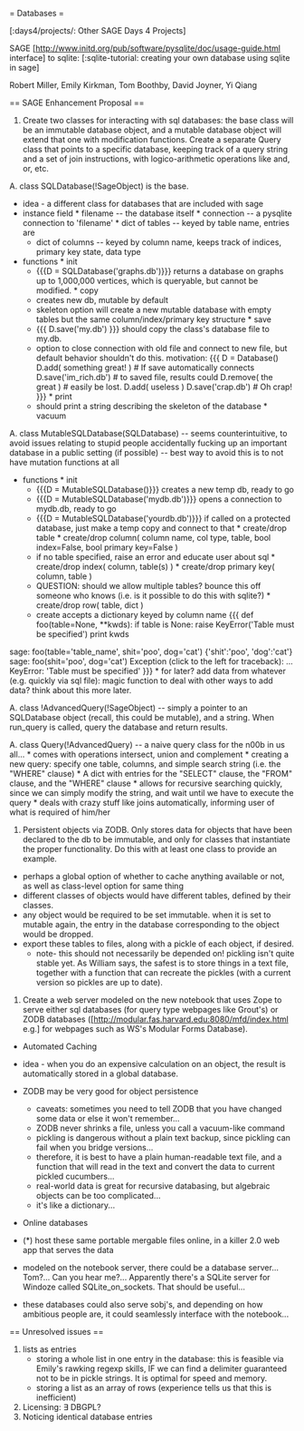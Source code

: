= Databases =

[:days4/projects/: Other SAGE Days 4 Projects]

SAGE [http://www.initd.org/pub/software/pysqlite/doc/usage-guide.html interface] to sqlite: [:sqlite-tutorial: creating your own database using sqlite in sage]

Robert Miller, Emily Kirkman, Tom Boothby, David Joyner, Yi Qiang

== SAGE Enhancement Proposal ==

 1. Create two classes for interacting with sql databases: the base class will be an immutable database object, and a mutable database object will extend that one with modification functions. Create a separate Query class that points to a specific database, keeping track of a query string and a set of join instructions, with logico-arithmetic operations like and, or, etc.

  A. class SQLDatabase(!SageObject) is the base.
   * idea - a different class for databases that are included with sage
   * instance field
    * filename -- the database itself
    * connection -- a pysqlite connection to 'filename'
    * dict of tables -- keyed by table name, entries are
     * dict of columns -- keyed by column name, keeps track of indices, primary key state, data type
   * functions
    * init
     * {{{D = SQLDatabase('graphs.db')}}} returns a database on graphs up to 1,000,000 vertices, which is queryable, but cannot be modified.
    * copy
     * creates new db, mutable by default
     * skeleton option will create a new mutable database with empty tables but the same column/index/primary key structure
    * save
     * {{{ D.save('my.db') }}} should copy the class's database file to my.db.
     * option to close connection with old file and connect to new file, but default behavior shouldn't do this. motivation:
      {{{
D = Database()
D.add( something great! ) # If save automatically connects
D.save('im_rich.db')      # to saved file, results could
D.remove( the great )     # easily be lost.
D.add( useless )
D.save('crap.db')         # Oh crap!
}}}
    * print
     * should print a string describing the skeleton of the database
    * vacuum
  
  A. class MutableSQLDatabase(SQLDatabase) -- seems counterintuitive, to avoid issues relating to stupid people accidentally fucking up an important database in a public setting (if possible) -- best way to avoid this is to not have mutation functions at all
   * functions
    * init
     * {{{D = MutableSQLDatabase()}}} creates a new temp db, ready to go
     * {{{D = MutableSQLDatabase('mydb.db')}}} opens a connection to mydb.db, ready to go
     * {{{D = MutableSQLDatabase('yourdb.db')}}} if called on a protected database, just make a temp copy and connect to that
    * create/drop table
    * create/drop column( column name, col type, table, bool index=False, bool primary key=False )
     * if no table specified, raise an error and educate user about sql
    * create/drop index( column, table(s) )
    * create/drop primary key( column, table )
     * QUESTION: should we allow multiple tables? bounce this off someone who knows (i.e. is it possible to do this with sqlite?)
    * create/drop row( table, dict )
     * create accepts a dictionary keyed by column name
       {{{
def foo(table=None, **kwds):
    if table is None:
        raise KeyError('Table must be specified')
    print kwds

sage: foo(table='table_name', shit='poo', dog='cat')
{'shit':'poo', 'dog':'cat'}
sage: foo(shit='poo', dog='cat')
Exception (click to the left for traceback):
...
KeyError: 'Table must be specified'
}}}
    * for later? add data from whatever (e.g. quickly via sql file): magic function to deal with other ways to add data? think about this more later.

  A. class !AdvancedQuery(!SageObject) -- simply a pointer to an SQLDatabase object (recall, this could be mutable), and a string. When run_query is called, query the database and return results.

  A. class Query(!AdvancedQuery) -- a naive query class for the n00b in us all...
    * comes with operations intersect, union and complement
    * creating a new query: specify one table, columns, and simple search string (i.e. the "WHERE" clause)
    * A dict with entries for the "SELECT" clause, the "FROM" clause, and the "WHERE" clause
    * allows for recursive searching quickly, since we can simply modify the string, and wait until we have to execute the query
    * deals with crazy stuff like joins automatically, informing user of what is required of him/her

 1. Persistent objects via ZODB. Only stores data for objects that have been declared to the db to be immutable, and only for classes that instantiate the proper functionality. Do this with at least one class to provide an example.

  * perhaps a global option of whether to cache anything available or not, as well as class-level option for same thing
  * different classes of objects would have different tables, defined by their classes.
  * any object would be required to be set immutable. when it is set to mutable again, the entry in the database corresponding to the object would be dropped.
  * export these tables to files, along with a pickle of each object, if desired.
    * note- this should not necessarily be depended on! pickling isn't quite stable yet. As William says, the safest is to store things in a text file, together with a function that can recreate the pickles (with a current version so pickles are up to date).

 1. Create a web server modeled on the new notebook that uses Zope to serve either sql databases (for query type webpages like Grout's) or ZODB databases ([http://modular.fas.harvard.edu:8080/mfd/index.html e.g.] for webpages such as WS's Modular Forms Database).



 * Automated Caching
  * idea - when you do an expensive calculation on an object, the result is automatically stored in a global database.
  * ZODB may be very good for object persistence
     * caveats: sometimes you need to tell ZODB that you have changed some data or else it won't remember...
     * ZODB never shrinks a file, unless you call a vacuum-like command
     * pickling is dangerous without a plain text backup, since pickling can fail when you bridge versions...
      * therefore, it is best to have a plain human-readable text file, and a function that will read in the text and convert the data to current pickled cucumbers...
     * real-world data is great for recursive databasing, but algebraic objects can be too complicated...
     * it's like a dictionary...

 * Online databases
  * (*) host these same portable mergable files online, in a killer 2.0 web app that serves the data
  * modeled on the notebook server, there could be a database server... Tom?... Can you hear me?... Apparently there's a SQLite server for Windoze called SQLite_on_sockets. That should be useful...
  * these databases could also serve sobj's, and depending on how ambitious people are, it could seamlessly interface with the notebook...



== Unresolved issues ==
  1. lists as entries
     * storing a whole list in one entry in the database: this is feasible via Emily's rawking regexp skills, IF we can find a delimiter guaranteed not to be in pickle strings. It is optimal for speed and memory.
     * storing a list as an array of rows (experience tells us that this is inefficient)
  1. Licensing: $\exists$ DBGPL?
  1. Noticing identical database entries
